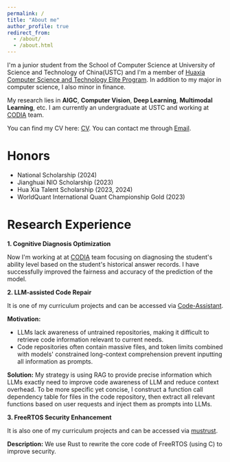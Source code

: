 ```yaml
---
permalink: /
title: "About me"
author_profile: true
redirect_from: 
  - /about/
  - /about.html
---
```


I'm a junior student from the School of Computer Science at University of Science and Technology of China(USTC) and I'm a member of [Huaxia Computer Science and Technology Elite Program](https://catalog.ustc.edu.cn/program/t15). In addition to my major in computer science, I also minor in finance.

My research lies in **AIGC**, **Computer Vision**, **Deep Learning**, **Multimodal Learning**, etc. I am currently an undergraduate at USTC and working at [CODIA](https://code.bdaa.pro/) team.

You can find my CV here: [CV](../files/CV-USTC-ZhenyuBo.pdf).
You can contact me through [Email](mailto:bzy1117@mail.ustc.edu.cn).

Honors
======
* National Scholarship (2024)
* Jianghuai NIO Scholarship (2023)
* Hua Xia Talent Scholarship (2023, 2024)
* WorldQuant International Quant Championship Gold (2023)

Research Experience
======
**1. Cognitive Diagnosis Optimization**

Now I'm working at at [CODIA](https://code.bdaa.pro/dashboard/) team focusing on diagnosing the student's ability level based on the student's historical answer records. I have successfully improved the fairness and accuracy of the prediction of the model.

**2. LLM-assisted Code Repair**

It is one of my curriculum projects and can be accessed via [Code-Assistant](https://github.com/Zhenyu-Bo/Code-Assistant).

**Motivation:**
* LLMs lack awareness of untrained repositories, making it difficult to retrieve code information relevant to current needs.
* Code repositories often contain massive files, and token limits combined with models' constrained long-context comprehension prevent inputting all information as prompts. 

**Solution:**
My strategy is using RAG to provide precise information which LLMs exactly need to improve code awareness of LLM and reduce context overhead. To be more specific yet concise, I construct a function call dependency table for files in the code repository, then extract all relevant functions based on user requests and inject them as prompts into LLMs.

**3. FreeRTOS Security Enhancement**

It is also one of my curriculum projects and can be accessed via [mustrust](https://github.com/OSH-2024/mustrust).

**Description:**
We use Rust to rewrite the core code of FreeRTOS (using C) to improve security.
